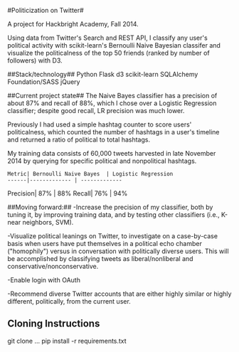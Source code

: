 #Politicization on Twitter#

A project for Hackbright Academy, Fall 2014.

Using data from Twitter's Search and REST API, I classify any user's political activity with scikit-learn's Bernoulli Naive Bayesian classifer and visualize the politicalness of the top 50 friends (ranked by number of followers) with D3.

##Stack/technology##
Python Flask
d3
scikit-learn
SQLAlchemy
Foundation/SASS
jQuery


##Current project state##
The Naive Bayes classifier has a precision of about 87% and recall of 88%, which I chose over a Logistic Regression classifier; despite good recall, LR precision was much lower.

Previously I had used a simple hashtag counter to score users' politicalness, which counted the number of hashtags in a user's timeline and returned a ratio of political to total hashtags.

My training data consists of 60,000 tweets harvested in late November 2014 by querying for specific political and nonpolitical hashtags.

    Metric| Bernoulli Naive Bayes  | Logistic Regression
    ------|------------- | -------------
 Precision| 87%          |  88%
    Recall| 76%          |  94%

##Moving forward:##
 -Increase the precision of my classifier, both by tuning it, by improving training data, and by testing other classifiers (i.e., K-near neighbors, SVM).

 -Visualize political leanings on Twitter, to investigate on a case-by-case basis when users have put themselves in a political echo chamber ("homophily") versus in conversation with politically diverse users. This will be accomplished by classifying tweets as liberal/nonliberal and conservative/nonconservative.

 -Enable login with OAuth

 -Recommend diverse Twitter accounts that are either highly similar or highly different, politically, from the current user.


## Cloning Instructions ##
git clone ...
pip install -r requirements.txt
